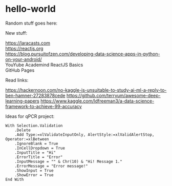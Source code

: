 # hello-world

Random stuff goes here:

New stuff:

https://laracasts.com  
https://reactjs.org  
https://blog.pursuitofzen.com/developing-data-science-apps-in-python-on-your-android/  
YouYube Academind ReactJS Basics  
GitHub Pages

Read links:

https://hackernoon.com/no-kaggle-is-unsuitable-to-study-ai-ml-a-reply-to-ben-hamner-27283878cede
https://github.com/terryum/awesome-deep-learning-papers
https://www.kaggle.com/ldfreeman3/a-data-science-framework-to-achieve-99-accuracy

Ideas for qPCR project:

    With Selection.Validation
        .Delete
        .Add Type:=xlValidateInputOnly, AlertStyle:=xlValidAlertStop, Operator:=xlBetween
        .IgnoreBlank = True
        .InCellDropdown = True
        .InputTitle = "Hi"
        .ErrorTitle = "Error"
        .InputMessage = "" & Chr(10) & "Hi! Message 1."
        .ErrorMessage = "Error message!"
        .ShowInput = True
        .ShowError = True
    End With
